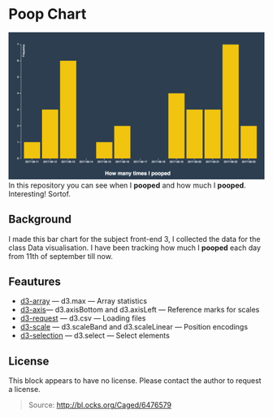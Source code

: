 # Poop Chart
![Preview link](barchartsc.png)
In this repository you can see when I **pooped** and how much I **pooped**.
Interesting! Sortof.

## Background
I made this bar chart for the subject front-end 3, I collected the data
for the class Data visualisation. I have been tracking how much I **pooped**
each day from 11th of september till now.

## Feautures
* [d3-array](https://github.com/d3/d3-array#api-reference) — d3.max — Array statistics
* [d3-axis](https://github.com/d3/d3-axis#api-reference )— d3.axisBottom and d3.axisLeft — Reference marks for scales
* [d3-request](https://github.com/d3/d3-request#api-reference) — d3.csv — Loading files
* [d3-scale](https://github.com/d3/d3-scale#api-reference) — d3.scaleBand and d3.scaleLinear — Position encodings
* [d3-selection](https://github.com/d3/d3-selection#api-reference) — d3.select — Select elements

## License
This block appears to have no license. Please contact the author to request a license.
>Source: http://bl.ocks.org/Caged/6476579

